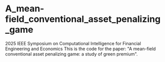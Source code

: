 # A_mean-field_conventional_asset_penalizing_game
2025 IEEE Symposium on Computational Intelligence for Financial Engineering and Economics
This is the code for the paper: "A mean-field conventional asset penalizing game: a study of green premium".
